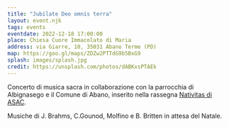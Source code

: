 ```yaml
---
title: "Jubilate Deo omnis terra"
layout: event.njk
tags: events
eventdate: 2022-12-18 17:00:00
place: Chiesa Cuore Immacolato di Maria
address: via Giarre, 10, 35031 Abano Terme (PD)
map: https://goo.gl/maps/ZDZw2PTTdG9b5BxG9
splash: images/splash.jpg
credit: https://unsplash.com/photos/dABKxsPTAEk
---
```


Concerto di musica sacra in collaborazione con la parrocchia di Albignasego e il
Comune di Abano, inserito nella rassegna
<a href="https://www.asac-cori.it/it/cosa-facciamo/nativitasveneto" class="underline"> Nativitas di ASAC</a>.

Musiche di J. Brahms, C.Gounod, Molfino e B. Britten in attesa del Natale.

